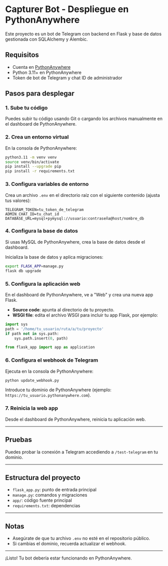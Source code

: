 # Capturer Bot - Despliegue en PythonAnywhere

Este proyecto es un bot de Telegram con backend en Flask y base de datos gestionada con SQLAlchemy y Alembic.

## Requisitos

- Cuenta en [PythonAnywhere](https://www.pythonanywhere.com/)
- Python 3.11+ en PythonAnywhere
- Token de bot de Telegram y chat ID de administrador

## Pasos para desplegar

### 1. Sube tu código

Puedes subir tu código usando Git o cargando los archivos manualmente en el dashboard de PythonAnywhere.

### 2. Crea un entorno virtual

En la consola de PythonAnywhere:

```sh
python3.11 -m venv venv
source venv/bin/activate
pip install --upgrade pip
pip install -r requirements.txt
```

### 3. Configura variables de entorno

Crea un archivo `.env` en el directorio raíz con el siguiente contenido (ajusta tus valores):

```
TELEGRAM_TOKEN=tu_token_de_telegram
ADMIN_CHAT_ID=tu_chat_id
DATABASE_URL=mysql+pymysql://usuario:contraseña@host/nombre_db
```

### 4. Configura la base de datos

Si usas MySQL de PythonAnywhere, crea la base de datos desde el dashboard.

Inicializa la base de datos y aplica migraciones:

```sh
export FLASK_APP=manage.py
flask db upgrade
```

### 5. Configura la aplicación web

En el dashboard de PythonAnywhere, ve a "Web" y crea una nueva app Flask.

- **Source code**: apunta al directorio de tu proyecto.
- **WSGI file**: edita el archivo WSGI para incluir tu app Flask, por ejemplo:

```python
import sys
path = '/home/tu_usuario/ruta/a/tu/proyecto'
if path not in sys.path:
    sys.path.insert(0, path)

from flask_app import app as application
```

### 6. Configura el webhook de Telegram

Ejecuta en la consola de PythonAnywhere:

```sh
python update_webhook.py
```
Introduce tu dominio de PythonAnywhere (ejemplo: `https://tu_usuario.pythonanywhere.com`).

### 7. Reinicia la web app

Desde el dashboard de PythonAnywhere, reinicia tu aplicación web.

---

## Pruebas

Puedes probar la conexión a Telegram accediendo a `/test-telegram` en tu dominio.

---

## Estructura del proyecto

- `flask_app.py`: punto de entrada principal
- `manage.py`: comandos y migraciones
- `app/`: código fuente principal
- `requirements.txt`: dependencias

---

## Notas

- Asegúrate de que tu archivo `.env` no esté en el repositorio público.
- Si cambias el dominio, recuerda actualizar el webhook.

---

¡Listo! Tu bot debería estar funcionando en PythonAnywhere.